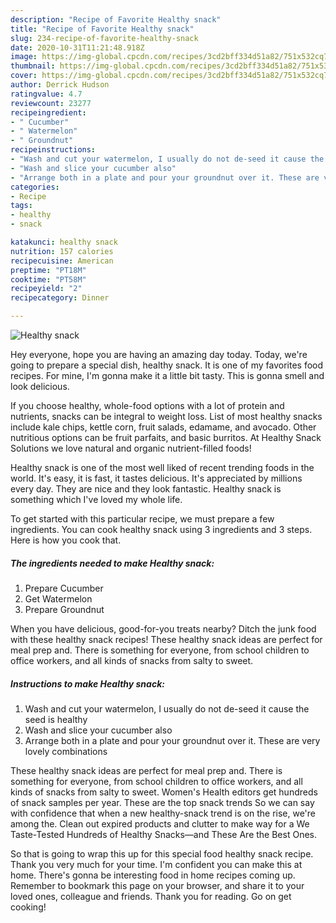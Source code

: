```yaml
---
description: "Recipe of Favorite Healthy snack"
title: "Recipe of Favorite Healthy snack"
slug: 234-recipe-of-favorite-healthy-snack
date: 2020-10-31T11:21:48.918Z
image: https://img-global.cpcdn.com/recipes/3cd2bff334d51a82/751x532cq70/healthy-snack-recipe-main-photo.jpg
thumbnail: https://img-global.cpcdn.com/recipes/3cd2bff334d51a82/751x532cq70/healthy-snack-recipe-main-photo.jpg
cover: https://img-global.cpcdn.com/recipes/3cd2bff334d51a82/751x532cq70/healthy-snack-recipe-main-photo.jpg
author: Derrick Hudson
ratingvalue: 4.7
reviewcount: 23277
recipeingredient:
- " Cucumber"
- " Watermelon"
- " Groundnut"
recipeinstructions:
- "Wash and cut your watermelon, I usually do not de-seed it cause the seed is healthy"
- "Wash and slice your cucumber also"
- "Arrange both in a plate and pour your groundnut over it. These are very lovely combinations"
categories:
- Recipe
tags:
- healthy
- snack

katakunci: healthy snack 
nutrition: 157 calories
recipecuisine: American
preptime: "PT18M"
cooktime: "PT58M"
recipeyield: "2"
recipecategory: Dinner

---
```



![Healthy snack](https://img-global.cpcdn.com/recipes/3cd2bff334d51a82/751x532cq70/healthy-snack-recipe-main-photo.jpg)

Hey everyone, hope you are having an amazing day today. Today, we're going to prepare a special dish, healthy snack. It is one of my favorites food recipes. For mine, I'm gonna make it a little bit tasty. This is gonna smell and look delicious.

If you choose healthy, whole-food options with a lot of protein and nutrients, snacks can be integral to weight loss. List of most healthy snacks include kale chips, kettle corn, fruit salads, edamame, and avocado. Other nutritious options can be fruit parfaits, and basic burritos. At Healthy Snack Solutions we love natural and organic nutrient-filled foods!

Healthy snack is one of the most well liked of recent trending foods in the world. It's easy, it is fast, it tastes delicious. It's appreciated by millions every day. They are nice and they look fantastic. Healthy snack is something which I've loved my whole life.


To get started with this particular recipe, we must prepare a few ingredients. You can cook healthy snack using 3 ingredients and 3 steps. Here is how you cook that.

<!--inarticleads1-->

##### The ingredients needed to make Healthy snack:

1. Prepare  Cucumber
1. Get  Watermelon
1. Prepare  Groundnut


When you have delicious, good-for-you treats nearby? Ditch the junk food with these healthy snack recipes! These healthy snack ideas are perfect for meal prep and. There is something for everyone, from school children to office workers, and all kinds of snacks from salty to sweet. 

<!--inarticleads2-->

##### Instructions to make Healthy snack:

1. Wash and cut your watermelon, I usually do not de-seed it cause the seed is healthy
1. Wash and slice your cucumber also
1. Arrange both in a plate and pour your groundnut over it. These are very lovely combinations


These healthy snack ideas are perfect for meal prep and. There is something for everyone, from school children to office workers, and all kinds of snacks from salty to sweet. Women&#39;s Health editors get hundreds of snack samples per year. These are the top snack trends So we can say with confidence that when a new healthy-snack trend is on the rise, we&#39;re among the. Clean out expired products and clutter to make way for a We Taste-Tested Hundreds of Healthy Snacks—and These Are the Best Ones. 

So that is going to wrap this up for this special food healthy snack recipe. Thank you very much for your time. I'm confident you can make this at home. There's gonna be interesting food in home recipes coming up. Remember to bookmark this page on your browser, and share it to your loved ones, colleague and friends. Thank you for reading. Go on get cooking!
